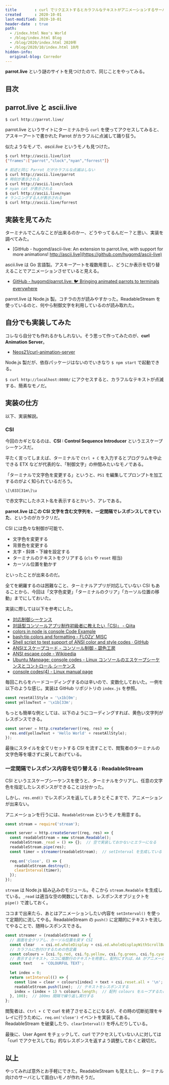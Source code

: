 ```yaml
---
title        : curl でリクエストするとカラフルなテキストがアニメーションするサーバを作る
created      : 2020-10-01
last-modified: 2020-10-01
header-date  : true
path:
  - /index.html Neo's World
  - /blog/index.html Blog
  - /blog/2020/index.html 2020年
  - /blog/2020/10/index.html 10月
hidden-info:
  original-blog: Corredor
---
```


__parrot.live__ という謎のサイトを見つけたので、同じことをやってみる。

## 目次

## parrot.live と ascii.live

```bash
$ curl http://parrot.live/
```

parrot.live というサイトにターミナルから `curl` を使ってアクセスしてみると、アスキーアートで書かれた Parrot がカラフルに点滅して踊り狂う。

似たようなモノで、_ascii.live_ というモノも見つけた。

```bash
$ curl http://ascii.live/list
{"frames":["parrot","clock","nyan","forrest"]}

# 前述と同じ Parrot だがカラフルな点滅はしない
$ curl http://ascii.live/parrot
# 時刻が表示される
$ curl http://ascii.live/clock
# nyan cat が表示される
$ curl http://ascii.live/nyan
# ランニングする人が表示される
$ curl http://ascii.live/forrest
```

## 実装を見てみた

ターミナルでこんなことが出来るのかー、どうやってるんだー？と思い、実装を調べてみた。

- [GitHub - hugomd/ascii-live: An extension to parrot.live, with support for more animations! http://ascii.live](https://github.com/hugomd/ascii-live)

ascii.live は Go 言語製。アスキーアートを複数用意し、どうにか表示を切り替えることでアニメーションさせていると見える。

- [GitHub - hugomd/parrot.live: 🐦 Bringing animated parrots to terminals everywhere](https://github.com/hugomd/parrot.live)

parrot.live は Node.js 製。コチラの方が読みやすかった。ReadableStream を使っているのと、何やら制御文字を利用しているのが読み取れた。

## 自分でも実装してみた

コレなら自分でも作れるかもしれない。そう思って作ってみたのが、__curl Animation Server__。

- [Neos21/curl-animation-server](https://github.com/Neos21/curl-animation-server)

Node.js 製だが、依存パッケージはないのでいきなり `$ npm start` で起動できる。

`$ curl http://localhost:8080/` にアクセスすると、カラフルなテキストが点滅する、簡素なモノだ。

## 実装の仕方

以下、実装解説。

### CSI

今回のカギとなるのは、__CSI : Control Sequence Introducer__ というエスケープシーケンスだ。

平たく言ってしまえば、ターミナルで `Ctrl + C` を入力するとプログラムを中止できる ETX などが代表的な、「制御文字」の仲間みたいなモノである。

「ターミナルで文字色を変更する」というと、`PS1` を編集してプロンプトを加工するのがよく知られているだろう。

```
\[\033[31m\]\u
```

で赤文字にしたホスト名を表示するとかいう、アレである。

__parrot.live はこの CSI 文字を含む文字列を、一定間隔でレスポンスしてきていた__、というのがカラクリだ。

CSI には色々な制御が可能で、

- 文字色を変更する
- 背景色を変更する
- 太字・斜体・下線を設定する
- ターミナルのテキストをクリアする (`cls` や `reset` 相当)
- カーソル位置を動かす

といったことが出来るのだ。

全てを網羅するのは困難なこと、ターミナルアプリが対応していない CSI もあることから、今回は「文字色変更」「ターミナルのクリア」「カーソル位置の移動」までにしておいた。

実装に際しては以下を参考にした。

- [対応制御シーケンス](https://ttssh2.osdn.jp/manual/4/ja/about/ctrlseq.html)
- [対話型コンソールアプリ制作初級者に教えたい「CSI」 - Qiita](https://qiita.com/ryoto20707/items/371ac1dd41da0bcb1f70)
- [colors in node js console Code Example](https://www.codegrepper.com/code-examples/javascript/colors+in+node+js+console)
- [bash:tip colors and formatting - FLOZz' MISC](https://misc.flogisoft.com/bash/tip_colors_and_formatting)
- [Shell script to test support of ANSI color and style codes · GitHub](https://gist.github.com/mxmerz/92e97cd27857a9ba787b)
- [ANSIエスケープコード - コンソール制御 - 碧色工房](https://www.mm2d.net/main/prog/c/console-02.html)
- [ANSI escape code - Wikipedia](https://en.wikipedia.org/wiki/ANSI_escape_code)
- [Ubuntu Manpage: console codes - Linux コンソールのエスケープシーケンスとコントロール シーケンス](http://manpages.ubuntu.com/manpages/bionic/ja/man4/console_codes.4.html)
- [console codes(4) - Linux manual page](https://man7.org/linux/man-pages/man4/console_codes.4.html)

毎回これらをハードコーディングするのは辛いので、変数化しておいた。一例を以下のような感じ。実装は GitHub リポジトリの `index.js` を参照。

```javascript
const resetAllStyle = '\x1b[0m';
const yellowText = '\x1b[33m';
```

もっとも簡単な例としては、以下のようにコーディングすれば、黄色い文字列がレスポンスできる。

```javascript
const server = http.createServer((req, res) => {
  res.end(yellowText + 'Hello World' + resetAllStyle);
});
```

最後にスタイルを全てリセットする CSI を流すことで、閲覧者のターミナルの文字色等を壊さずに戻してあげている。

### 一定間隔でレスポンス内容を切り替える : ReadableStream

CSI というエスケープシーケンスを使うと、ターミナルをクリアし、任意の文字色を指定したレスポンスができることは分かった。

しかし、`res.end()` でレスポンスを返してしまうとそこまでで、アニメーションが出来ない。

アニメーションを行うには、`ReadableStream` というモノを用意する。

```javascript
const stream = require('stream');

const server = http.createServer((req, res) => {
  const readableStream = new stream.Readable();
  readableStream._read = () => {};  // 空で実装しておかないとエラーになる
  readableStream.pipe(res);
  const timer = streamer(readableStream);  // setInterval を生成している・後述
  
  req.on('close', () => {
    readableStream.destroy();
    clearInterval(timer);
  });
});
```

`stream` は Node.js 組み込みのモジュール。そこから `stream.Readable` を生成している。`_read` は適当な空の関数にしておき、レスポンスオブジェクトを `pipe()` で渡しておく。

ココまで出来たら、あとはアニメーションしたい内容を `setInterval()` を使って定期的に流してやる。ReadableStream の `push()` に定期的にテキストを流してやることで、随時レスポンスできる。

```javascript
const streamer = (readableStream) => {
  // 画面を全クリアし、カーソル位置を戻す CSI
  const clear   = csi.ed.wholeDisplay + csi.ed.wholeDisplayWithScrollBack + csi.cu.cup;
  // カラフルに色付けするための色定義
  const colours = [csi.fg.red, csi.fg.yellow, csi.fg.green, csi.fg.cyan, csi.fg.blue, csi.fg.magenta, csi.fg.white];
  // 表示するテキスト。ココに複数行のテキストを用意し、配列にすれば、AA がアニメーションするような動きにできる
  const text    = 'COLOURFUL TEXT';
  
  let index = 0;
  return setInterval(() => {
    const line = clear + colours[index] + text + csi.reset.all + '\n';  // 末尾にリセットを組み込んでおく
    readableStream.push(line);  // テキストをレスポンスする
    index = (index + 1) % colours.length;  // 配列 colours をループするためのイディオム
  }, 100);  // 100ms 間隔で繰り返し実行する
};
```

閲覧者は、`Ctrl + C` で curl を終了させることになるが、その時の切断処理をキレイに行うために、`req.on('close')` イベントを実装してある。ReadableStream を破棄したり、`clearInterval()` を呼んだりしている。

最後に、User Agent をチェックして、curl でアクセスしていない人に対しては「curl でアクセスしてね」的なレスポンスを返すよう調整しておくと親切だ。

## 以上

やってみれば意外とお手軽にできた。ReadableStream も覚えたし、ターミナル向けのサーバとして面白いモノが作れそうだ。

